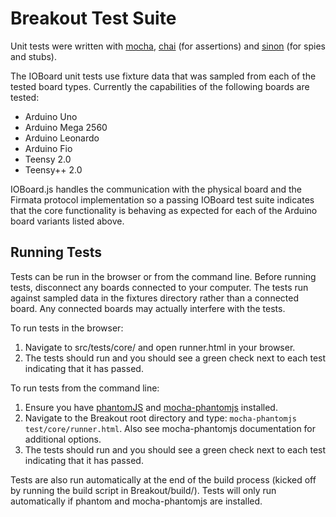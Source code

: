 Breakout Test Suite
===

Unit tests were written with [mocha](http://visionmedia.github.com/mocha/), [chai](http://chaijs.com/) (for assertions) and [sinon](http://sinonjs.org/) 
(for spies and stubs).

The IOBoard unit tests use fixture data that was sampled from each of the tested
board types. Currently the capabilities of the following boards are tested:

- Arduino Uno
- Arduino Mega 2560
- Arduino Leonardo
- Arduino Fio
- Teensy 2.0
- Teensy++ 2.0

IOBoard.js handles the communication with the physical board and the Firmata 
protocol implementation so a passing IOBoard test suite indicates that the core 
functionality is behaving as expected for each of the Arduino board variants 
listed above.


Running Tests
---

Tests can be run in the browser or from the command line. Before running tests,
disconnect any boards connected to your computer. The tests run against 
sampled data in the fixtures directory rather than a connected board. Any 
connected boards may actually interfere with the tests.

To run tests in the browser:

1. Navigate to src/tests/core/ and open runner.html in your browser.
2. The tests should run and you should see a green check next to each test 
indicating that it has passed.

To run tests from the command line:

1. Ensure you have [phantomJS](http://phantomjs.org/) and [mocha-phantomjs](https://github.com/metaskills/mocha-phantomjs) installed.
2. Navigate to the Breakout root directory and type:
```mocha-phantomjs test/core/runner.html```. Also see mocha-phantomjs documentation for additional options.
3. The tests should run and you should see a green check next to each test 
indicating that it has passed.

Tests are also run automatically at the end of the build process (kicked off by 
running the build script in Breakout/build/). Tests will only run automatically
if phantom and mocha-phantomjs are installed.
